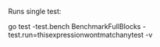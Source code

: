 Runs single test:

go test -test.bench BenchmarkFullBlocks -test.run=thisexpressionwontmatchanytest -v
